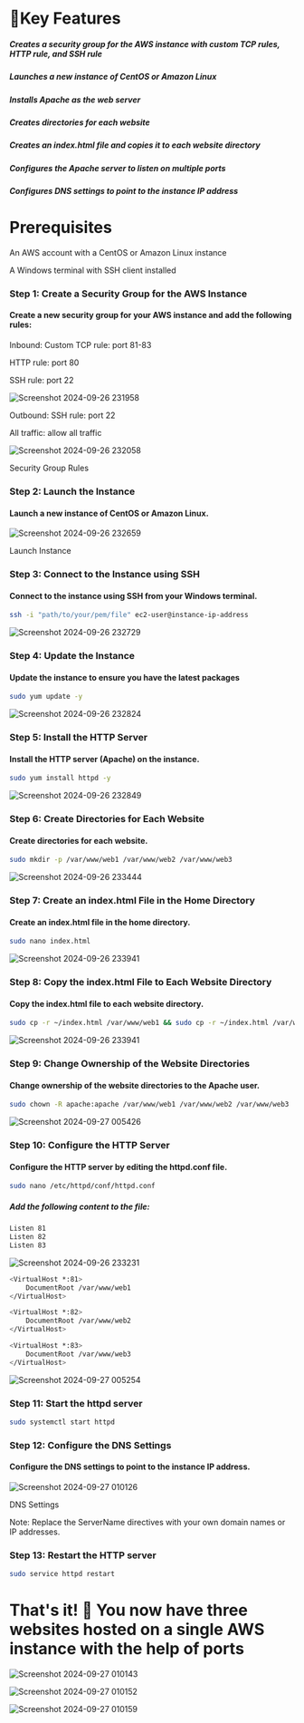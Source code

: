 # 🚀Key Features

##### Creates a security group for the AWS instance with custom TCP rules, HTTP rule, and SSH rule

##### Launches a new instance of CentOS or Amazon Linux

##### Installs Apache as the web server

##### Creates directories for each website

##### Creates an index.html file and copies it to each website directory

##### Configures the Apache server to listen on multiple ports

##### Configures DNS settings to point to the instance IP address

# Prerequisites

An AWS account with a CentOS or Amazon Linux instance

A Windows terminal with SSH client installed
 
### Step 1: Create a Security Group for the AWS Instance
#### Create a new security group for your AWS instance and add the following rules:

Inbound:
Custom TCP rule: port 81-83

HTTP rule: port 80

SSH rule: port 22

![Screenshot 2024-09-26 231958](https://github.com/user-attachments/assets/90ef9690-8905-40e4-93e2-1ceea812d038)


Outbound:
SSH rule: port 22

All traffic: allow all traffic

![Screenshot 2024-09-26 232058](https://github.com/user-attachments/assets/05ff500a-e4cc-4b9d-898f-3c0abeab32d2)


Security Group Rules



### Step 2: Launch the Instance
#### Launch a new instance of CentOS or Amazon Linux.

![Screenshot 2024-09-26 232659](https://github.com/user-attachments/assets/b6402538-b6bf-49ac-b73d-2693d958c7b7)

Launch Instance

### Step 3: Connect to the Instance using SSH
#### Connect to the instance using SSH from your Windows terminal.

```bash
ssh -i "path/to/your/pem/file" ec2-user@instance-ip-address
```
![Screenshot 2024-09-26 232729](https://github.com/user-attachments/assets/f86fff95-1951-4768-8b58-6894aefedff9)


### Step 4: Update the Instance
#### Update the instance to ensure you have the latest packages

```bash 
sudo yum update -y
```
![Screenshot 2024-09-26 232824](https://github.com/user-attachments/assets/3d84ce74-89c1-4a7b-9946-cd643eb48a6a)


### Step 5: Install the HTTP Server
#### Install the HTTP server (Apache) on the instance.

```bash
sudo yum install httpd -y
```

![Screenshot 2024-09-26 232849](https://github.com/user-attachments/assets/e1c9c2ea-840e-4c4f-9105-c4ec75232305)


### Step 6: Create Directories for Each Website
#### Create directories for each website.

````bash
sudo mkdir -p /var/www/web1 /var/www/web2 /var/www/web3
````
![Screenshot 2024-09-26 233444](https://github.com/user-attachments/assets/a8fd1f62-738c-4161-9ffc-3fc7871b0fd8)


### Step 7: Create an index.html File in the Home Directory
#### Create an index.html file in the home directory.

```bash
sudo nano index.html
```

![Screenshot 2024-09-26 233941](https://github.com/user-attachments/assets/f2e2fcbc-89a6-4a12-b657-28f10a96f8c7)


### Step 8: Copy the index.html File to Each Website Directory
#### Copy the index.html file to each website directory.

```bash 
sudo cp -r ~/index.html /var/www/web1 && sudo cp -r ~/index.html /var/www/web2 && sudo cp -r ~/index.html /var/www/web3
```

![Screenshot 2024-09-26 233941](https://github.com/user-attachments/assets/7bf2a444-a121-4ccc-9a5e-79b583e811a6)


### Step 9: Change Ownership of the Website Directories
#### Change ownership of the website directories to the Apache user.

```bash 
sudo chown -R apache:apache /var/www/web1 /var/www/web2 /var/www/web3
```

![Screenshot 2024-09-27 005426](https://github.com/user-attachments/assets/99353f1e-b30b-45b0-a4ca-39a46170ab5a)


### Step 10: Configure the HTTP Server
#### Configure the HTTP server by editing the httpd.conf file.

```bash 
sudo nano /etc/httpd/conf/httpd.conf
```


##### Add the following content to the file:
```bash 
Listen 81
Listen 82
Listen 83
```
![Screenshot 2024-09-26 233231](https://github.com/user-attachments/assets/e631b6bc-ed3d-4954-9296-cbbc80510da5)


```bash 
<VirtualHost *:81>
    DocumentRoot /var/www/web1
</VirtualHost>

<VirtualHost *:82>
    DocumentRoot /var/www/web2
</VirtualHost>

<VirtualHost *:83>
    DocumentRoot /var/www/web3
</VirtualHost>
```
![Screenshot 2024-09-27 005254](https://github.com/user-attachments/assets/1b0c2c1d-0da0-46c4-a1f5-fdf76f7a19d0)

### Step 11: Start the httpd server 

```bash
sudo systemctl start httpd
```

### Step 12: Configure the DNS Settings
#### Configure the DNS settings to point to the instance IP address.

![Screenshot 2024-09-27 010126](https://github.com/user-attachments/assets/1a463009-659f-4e15-8c14-0e601b35c63a)

DNS Settings

Note: Replace the ServerName directives with your own domain names or IP addresses.

### Step 13: Restart the HTTP server

```bash 
sudo service httpd restart
```
# That's it! 🎉 You now have three websites hosted on a single AWS instance with the help of ports 

![Screenshot 2024-09-27 010143](https://github.com/user-attachments/assets/5c094d06-d7d1-492c-be89-ab5917d5e706)

![Screenshot 2024-09-27 010152](https://github.com/user-attachments/assets/71548e4a-2ecf-4574-971d-fa2b41ae5a74)

![Screenshot 2024-09-27 010159](https://github.com/user-attachments/assets/3c419229-4969-4c7f-aa62-61992b5eb093)



